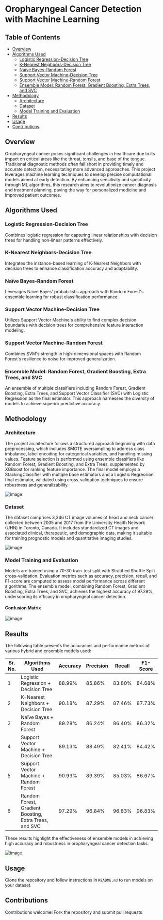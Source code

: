 # Oropharyngeal Cancer Detection with Machine Learning

## Table of Contents
- [Overview](#overview)
- [Algorithms Used](#algorithms-used)
  - [Logistic Regression-Decision Tree](#logistic-regression-decision-tree)
  - [K-Nearest Neighbors-Decision Tree](#k-nearest-neighbors-decision-tree)
  - [Naïve Bayes-Random Forest](#naïve-bayes-random-forest)
  - [Support Vector Machine-Decision Tree](#support-vector-machine-decision-tree)
  - [Support Vector Machine-Random Forest](#support-vector-machine-random-forest)
  - [Ensemble Model: Random Forest, Gradient Boosting, Extra Trees, and SVC](#ensemble-model-random-forest-gradient-boosting-extra-trees-and-svc)
- [Methodology](#methodology)
  - [Architecture](#architecture)
  - [Dataset](#dataset)
  - [Model Training and Evaluation](#model-training-and-evaluation)
- [Results](#results)
- [Usage](#usage)
- [Contributions](#contributions)

## Overview
Oropharyngeal cancer poses significant challenges in healthcare due to its impact on critical areas like the throat, tonsils, and base of the tongue. Traditional diagnostic methods often fall short in providing timely and accurate detection, necessitating more advanced approaches. This project leverages machine learning techniques to develop precise computational models aimed at early detection. By enhancing sensitivity and specificity through ML algorithms, this research aims to revolutionize cancer diagnosis and treatment planning, paving the way for personalized medicine and improved patient outcomes.

## Algorithms Used
### Logistic Regression-Decision Tree
Combines logistic regression for capturing linear relationships with decision trees for handling non-linear patterns effectively.

### K-Nearest Neighbors-Decision Tree
Integrates the instance-based learning of K-Nearest Neighbors with decision trees to enhance classification accuracy and adaptability.

### Naïve Bayes-Random Forest
Leverages Naïve Bayes' probabilistic approach with Random Forest's ensemble learning for robust classification performance.

### Support Vector Machine-Decision Tree
Utilizes Support Vector Machine's ability to find complex decision boundaries with decision trees for comprehensive feature interaction modeling.

### Support Vector Machine-Random Forest
Combines SVM's strength in high-dimensional spaces with Random Forest's resilience to noise for improved generalization.

### Ensemble Model: Random Forest, Gradient Boosting, Extra Trees, and SVC
An ensemble of multiple classifiers including Random Forest, Gradient Boosting, Extra Trees, and Support Vector Classifier (SVC) with Logistic Regression as the final estimator. This approach harnesses the diversity of models to achieve superior predictive accuracy.

## Methodology
### Architecture
The project architecture follows a structured approach beginning with data preprocessing, which includes SMOTE oversampling to address class imbalance, label encoding for categorical variables, and handling missing values. Feature selection is performed using ensemble classifiers like Random Forest, Gradient Boosting, and Extra Trees, supplemented by XGBoost for ranking feature importance. The final model employs a StackingClassifier with multiple base estimators and a Logistic Regression final estimator, validated using cross-validation techniques to ensure robustness and generalizability.

![image](https://github.com/sompuradhruv/Oropharyngeal-Cancer-Prediction-/assets/78086198/1fd857e5-909a-49b5-a7af-0bd54b624105)


### Dataset
The dataset comprises 3,346 CT image volumes of head and neck cancer collected between 2005 and 2017 from the University Health Network (UHN) in Toronto, Canada. It includes standardized CT images and associated clinical, therapeutic, and demographic data, making it suitable for training prognostic models and quantitative imaging studies.

![image](https://github.com/sompuradhruv/Oropharyngeal-Cancer-Prediction-/assets/78086198/c6116149-a18d-40ab-9a83-30eef74df73f)


### Model Training and Evaluation
Models are trained using a 70-30 train-test split with Stratified Shuffle Split cross-validation. Evaluation metrics such as accuracy, precision, recall, and F1-score are computed to assess model performance across different algorithms. The ensemble model, combining Random Forest, Gradient Boosting, Extra Trees, and SVC, achieves the highest accuracy of 97.29%, underscoring its efficacy in oropharyngeal cancer detection.

#### Confusion Matrix

![image](https://github.com/sompuradhruv/Oropharyngeal-Cancer-Prediction-/assets/78086198/461c304e-cf58-4476-a124-6d0622e578a0)

## Results
The following table presents the accuracies and performance metrics of various hybrid and ensemble models used:

| Sr. No. | Algorithms Used                                          | Accuracy | Precision | Recall | F1-Score |
|---------|----------------------------------------------------------|----------|-----------|--------|----------|
| 1       | Logistic Regression + Decision Tree                      | 88.99%   | 85.86%    | 83.80% | 84.68%   |
| 2       | K-Nearest Neighbors + Decision Tree                     | 90.18%   | 87.29%    | 87.46% | 87.73%   |
| 3       | Naïve Bayes + Random Forest                              | 89.28%   | 86.24%    | 86.40% | 86.32%   |
| 4       | Support Vector Machine + Decision Tree                   | 89.13%   | 88.49%    | 82.41% | 84.42%   |
| 5       | Support Vector Machine + Random Forest                  | 90.93%   | 89.39%    | 85.03% | 86.67%   |
| 6       | Random Forest, Gradient Boosting, Extra Trees, and SVC   | 97.29%   | 96.84%    | 96.83% | 96.83%   |

These results highlight the effectiveness of ensemble models in achieving high accuracy and robustness in oropharyngeal cancer detection tasks.

![image](https://github.com/sompuradhruv/Oropharyngeal-Cancer-Prediction-/assets/78086198/a5a61e8c-3087-4825-8026-7902e2bc6b59)


## Usage
Clone the repository and follow instructions in `README.md` to run models on your dataset.

## Contributions
Contributions welcome! Fork the repository and submit pull requests.


